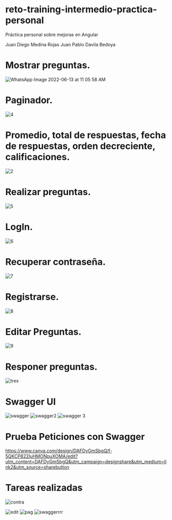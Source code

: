 # reto-training-intermedio-practica-personal
Práctica personal sobre mejoras en Angular

Juan Diego Medina Rojas
Juan Pablo Davila Bedoya

# Mostrar preguntas.
![WhatsApp Image 2022-06-13 at 11 05 58 AM](https://user-images.githubusercontent.com/62685470/173396699-a9f8c4f1-5836-4ab4-b165-d5c0493dbf21.jpeg)

# Paginador.
![4](https://user-images.githubusercontent.com/62685470/173394027-8640296f-45ef-4dbb-9185-26d88711858c.png)

# Promedio, total de respuestas, fecha de respuestas, orden decreciente, calificaciones.
![2](https://user-images.githubusercontent.com/62685470/173394086-62497206-96fc-42de-8ce6-e8cedc6bd3c5.png)

# Realizar preguntas.
![5](https://user-images.githubusercontent.com/62685470/173394100-0eba182a-efd6-4450-aa2a-be590c80a699.png)

# LogIn.
![6](https://user-images.githubusercontent.com/62685470/173394106-a74c37a7-ddc3-4b2a-8bee-057e125ac58b.png)

# Recuperar contraseña.
![7](https://user-images.githubusercontent.com/62685470/173394150-2833923c-1b22-479d-bea9-20bee86c8fd8.png)

# Registrarse.
![8](https://user-images.githubusercontent.com/62685470/173394152-20c4ddaf-367c-47d2-94be-289426d3e74a.png)

# Editar Preguntas.
![9](https://user-images.githubusercontent.com/62685470/173394154-e01a79f0-51ab-4cba-8cc6-3f6107b12a5a.png)

# Responer preguntas.
![tres](https://user-images.githubusercontent.com/62685470/173394178-08704435-a68e-482d-bebb-c70e41ba72dc.png)

# Swagger UI
![swagger](https://user-images.githubusercontent.com/62685470/173396196-1ea77320-3d83-476e-953f-9430b9a4aa39.png)
![swagger2](https://user-images.githubusercontent.com/62685470/173396296-01fd3f0a-308f-4759-8ebc-49034127452f.png)
![swagger 3](https://user-images.githubusercontent.com/62685470/173396336-9399fe84-a28f-43db-9307-f89cb52d3a4f.png)

# Prueba Peticiones con Swagger

https://www.canva.com/design/DAFDyGmSbgQ/f-5QKCP822IuHMONpuXOMA/edit?utm_content=DAFDyGmSbgQ&utm_campaign=designshare&utm_medium=link2&utm_source=sharebutton

# Tareas realizadas


![contra](https://user-images.githubusercontent.com/62685470/173397732-658ff6b7-08fd-435f-ae96-b64c7790109e.png)
 
![edit](https://user-images.githubusercontent.com/62685470/173397772-3d14e587-d44e-4359-b021-3ba4cf24acb1.png)
![pag](https://user-images.githubusercontent.com/62685470/173397807-447ae4fa-2f6e-45a6-8284-2fe07caf9def.png)
![swaggerrrr](https://user-images.githubusercontent.com/62685470/173397845-a0a5ffd6-36e8-464c-9fe2-a513ad5ef179.png)



